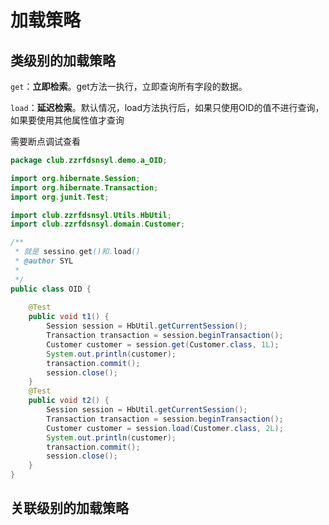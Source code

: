 # 加载策略

## 类级别的加载策略

`get`：**立即检索**。get方法一执行，立即查询所有字段的数据。

`load`：**延迟检索**。默认情况，load方法执行后，如果只使用OID的值不进行查询，如果要使用其他属性值才查询

需要断点调试查看

```java
package club.zzrfdsnsyl.demo.a_OID;

import org.hibernate.Session;
import org.hibernate.Transaction;
import org.junit.Test;

import club.zzrfdsnsyl.Utils.HbUtil;
import club.zzrfdsnsyl.domain.Customer;

/**
 * 就是 sessino.get()和.load()
 * @author SYL
 *
 */
public class OID {
	
	@Test
	public void t1() {
		Session session = HbUtil.getCurrentSession();
		Transaction transaction = session.beginTransaction();
		Customer customer = session.get(Customer.class, 1L);
		System.out.println(customer);
		transaction.commit();
		session.close();
	}
	@Test
	public void t2() {
		Session session = HbUtil.getCurrentSession();
		Transaction transaction = session.beginTransaction();
		Customer customer = session.load(Customer.class, 2L);
		System.out.println(customer);
		transaction.commit();
		session.close();
	}
}

```



## 关联级别的加载策略

